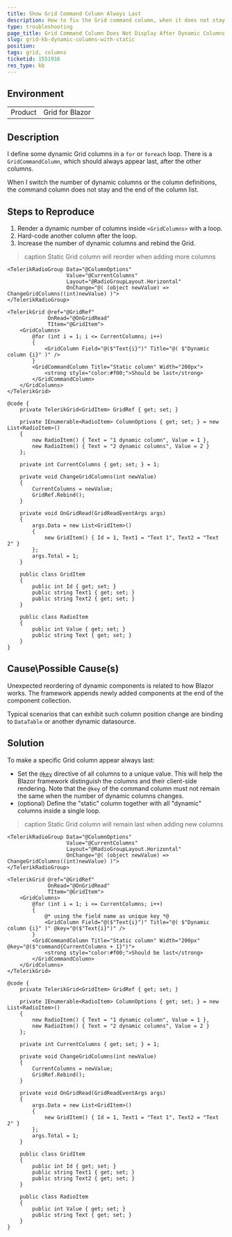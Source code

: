 ```yaml
---
title: Show Grid Command Column Always Last
description: How to fix the Grid command column, when it does not stay and the end of a dynamic column list.
type: troubleshooting
page_title: Grid Command Column Does Not Display After Dynamic Columns
slug: grid-kb-dynamic-columns-with-static
position:
tags: grid, columns
ticketid: 1551916
res_type: kb
---
```


## Environment

<table>
    <tbody>
        <tr>
            <td>Product</td>
            <td>Grid for Blazor</td>
        </tr>
    </tbody>
</table>


## Description

I define some dynamic Grid columns in a `for` or `foreach` loop. There is a `GridCommandColumn`, which should always appear last, after the other columns.

When I switch the number of dynamic columns or the column definitions, the command column does not stay and the end of the column list.


## Steps to Reproduce

1. Render a dynamic number of columns inside `<GridColumns>` with a loop.
1. Hard-code another column after the loop.
1. Increase the number of dynamic columns and rebind the Grid.

>caption Static Grid column will reorder when adding more columns

````CSHTML
<TelerikRadioGroup Data="@ColumnOptions"
                   Value="@CurrentColumns"
                   Layout="@RadioGroupLayout.Horizontal"
                   OnChange="@( (object newValue) => ChangeGridColumns((int)newValue) )">
</TelerikRadioGroup>

<TelerikGrid @ref="@GridRef"
             OnRead="@OnGridRead"
             TItem="@GridItem">
    <GridColumns>
        @for (int i = 1; i <= CurrentColumns; i++)
        {
            <GridColumn Field="@($"Text{i}")" Title="@( $"Dynamic column {i}" )" />
        }
        <GridCommandColumn Title="Static column" Width="200px">
            <strong style="color:#f00;">Should be last</strong>
        </GridCommandColumn>
    </GridColumns>
</TelerikGrid>

@code {
    private TelerikGrid<GridItem> GridRef { get; set; }

    private IEnumerable<RadioItem> ColumnOptions { get; set; } = new List<RadioItem>()
    {
        new RadioItem() { Text = "1 dynamic column", Value = 1 },
        new RadioItem() { Text = "2 dynamic columns", Value = 2 }
    };

    private int CurrentColumns { get; set; } = 1;

    private void ChangeGridColumns(int newValue)
    {
        CurrentColumns = newValue;
        GridRef.Rebind();
    }

    private void OnGridRead(GridReadEventArgs args)
    {
        args.Data = new List<GridItem>()
        {
            new GridItem() { Id = 1, Text1 = "Text 1", Text2 = "Text 2" }
        };
        args.Total = 1;
    }

    public class GridItem
    {
        public int Id { get; set; }
        public string Text1 { get; set; }
        public string Text2 { get; set; }
    }

    public class RadioItem
    {
        public int Value { get; set; }
        public string Text { get; set; }
    }
}
````


## Cause\Possible Cause(s)

Unexpected reordering of dynamic components is related to how Blazor works. The framework appends newly added components at the end of the component collection.

Typical scenarios that can exhibit such column position change are binding to `DataTable` or another dynamic datasource.


## Solution

To make a specific Grid column appear always last:

* Set the [`@key`](https://docs.microsoft.com/en-us/aspnet/core/blazor/components/?view=aspnetcore-6.0#use-key-to-control-the-preservation-of-elements-and-components) directive of all columns to a unique value. This will help the Blazor framework distinguish the columns and their client-side rendering. Note that the `@key` of the command column must not remain the same when the number of dynamic columns changes.
* (optional) Define the "static" column together with all "dynamic" columns inside a single loop.

>caption Static Grid column will remain last when adding new columns

````CSHTML
<TelerikRadioGroup Data="@ColumnOptions"
                   Value="@CurrentColumns"
                   Layout="@RadioGroupLayout.Horizontal"
                   OnChange="@( (object newValue) => ChangeGridColumns((int)newValue) )">
</TelerikRadioGroup>

<TelerikGrid @ref="@GridRef"
             OnRead="@OnGridRead"
             TItem="@GridItem">
    <GridColumns>
        @for (int i = 1; i <= CurrentColumns; i++)
        {
            @* using the field name as unique key *@
            <GridColumn Field="@($"Text{i}")" Title="@( $"Dynamic column {i}" )" @key="@($"Text{i}")" />
        }
        <GridCommandColumn Title="Static column" Width="200px" @key="@($"command{CurrentColumns + 1}")">
            <strong style="color:#f00;">Should be last</strong>
        </GridCommandColumn>
    </GridColumns>
</TelerikGrid>

@code {
    private TelerikGrid<GridItem> GridRef { get; set; }

    private IEnumerable<RadioItem> ColumnOptions { get; set; } = new List<RadioItem>()
    {
        new RadioItem() { Text = "1 dynamic column", Value = 1 },
        new RadioItem() { Text = "2 dynamic columns", Value = 2 }
    };

    private int CurrentColumns { get; set; } = 1;

    private void ChangeGridColumns(int newValue)
    {
        CurrentColumns = newValue;
        GridRef.Rebind();
    }

    private void OnGridRead(GridReadEventArgs args)
    {
        args.Data = new List<GridItem>()
        {
            new GridItem() { Id = 1, Text1 = "Text 1", Text2 = "Text 2" }
        };
        args.Total = 1;
    }

    public class GridItem
    {
        public int Id { get; set; }
        public string Text1 { get; set; }
        public string Text2 { get; set; }
    }

    public class RadioItem
    {
        public int Value { get; set; }
        public string Text { get; set; }
    }
}
````

